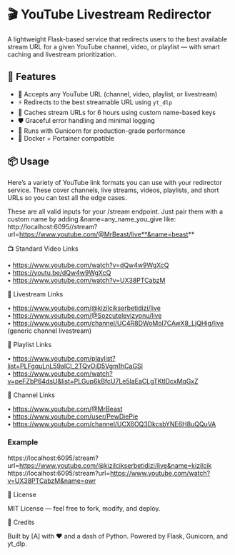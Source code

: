 # 🎬 YouTube Livestream Redirector

A lightweight Flask-based service that redirects users to the best available stream URL for a given YouTube channel, video, or playlist — with smart caching and livestream prioritization.

## 🚀 Features

- 🔗 Accepts any YouTube URL (channel, video, playlist, or livestream)
- ⚡ Redirects to the best streamable URL using `yt_dlp`
- 🧠 Caches stream URLs for 6 hours using custom name-based keys
- 🛡️ Graceful error handling and minimal logging
- 🐘 Runs with Gunicorn for production-grade performance
- 🐳 Docker + Portainer compatible

## 📦 Usage

Here’s a variety of YouTube link formats you can use with your redirector service. These cover channels, live
streams, videos, playlists, and short URLs so you can test all the edge cases.  

These are all valid inputs for your /stream endpoint. Just pair them with a custom name by adding &name=any_name_you_give like:
http://localhost:6095//stream?url=https://www.youtube.com/@MrBeast/live**&name=beast**  

📺 Standard Video Links

•  https://www.youtube.com/watch?v=dQw4w9WgXcQ  
•  https://youtu.be/dQw4w9WgXcQ  
•  https://www.youtube.com/watch?v=UX38PTCabzM  

🔴 Livestream Links

•  https://www.youtube.com/@kizilcikserbetidizi/live  
•  https://www.youtube.com/@Sozcutelevizyonu/live  
•  https://www.youtube.com/channel/UC4R8DWoMoI7CAwX8_LjQHig/live (generic channel livestream)  

📃 Playlist Links

•  https://www.youtube.com/playlist?list=PLFgquLnL59alCl_2TQvOiD5Vgm1hCaGSI  
•  https://www.youtube.com/watch?v=peFZbP64dsU&list=PLGup6kBfcU7Le5laEaCLgTKtlDcxMqGxZ  

👤 Channel Links

•  https://www.youtube.com/@MrBeast  
•  https://www.youtube.com/user/PewDiePie  
•  https://www.youtube.com/channel/UCX6OQ3DkcsbYNE6H8uQQuVA  


### Example

https://localhost:6095/stream?url=https://www.youtube.com/@kizilcikserbetidizi/live&name=kizilcik  
https://localhost:6095/stream?url=https://www.youtube.com/watch?v=UX38PTCabzM&name=owr

📜 License

MIT License — feel free to fork, modify, and deploy.

💬 Credits

Built by [A] with ❤️ and a dash of Python. Powered by Flask, Gunicorn, and yt_dlp.
